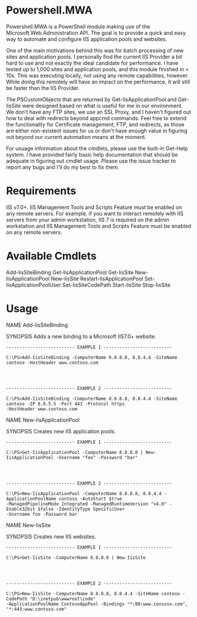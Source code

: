 Powershell.MWA
==============

Powershell.MWA is a PowerShell module making use of the Microsoft.Web.Administration API.
The goal is to provide a quick and easy way to automate and configure IIS application pools and websites.

One of the main motivations behind this was for batch processing of new sites and application pools. I personally find the current IIS Provider a bit hard to use and not exactly the ideal candidate for performance. I have tested up to 1,000 sites and application pools, and this module finished in < 10s.  This was executing locally, not using any remote capabilities, however. While doing this remotely will have an impact on the performance, it will still be faster than the IIS Provider.

The PSCustomObjects that are returned by Get-IisApplicationPool and Get-IisSite were designed based on what is useful for me in our environment.  We don't have any FTP sites, we use an SSL Proxy, and I haven't figured out how to deal with redirects beyond appcmd commands.  Feel free to extend the functionality for Certificate management, FTP, and redirects, as those are either non-existent issues for us or don't have enough value in figuring out beyond our current automation means at the moment.

For usuage information about the cmdlets, please use the built-in Get-Help system.  I have provided fairly basic help documentation that should be adequate in figuring out cmdlet usage.  Please use the issue tracker to report any bugs and I'll do my best to fix them.


Requirements
============

IIS v7.0+. IIS Management Tools and Scripts Feature must be enabled on any remote servers. For example, if you want to interact remotely with IIS servers from your admin workstation, IIS 7 is required on the admin workstation and IIS Management Tools and Scripts Feature must be enabled on any remote servers.

Available Cmdlets
=================

Add-IisSiteBinding
Get-IisApplicationPool
Get-IisSite
New-IisApplicationPool
New-IisSite
Restart-IisApplicationPool
Set-IisApplicationPoolUser
Set-IisSiteCodePath
Start-IisSite
Stop-IisSite

Usage
=====

NAME
    Add-IisSiteBinding
    
SYNOPSIS
    Adds a new binding to a Microsoft IIS7.0+ website.
    
    -------------------------- EXAMPLE 1 --------------------------
    
    C:\PS>Add-IisSiteBinding -ComputerName 8.8.8.8, 8.8.4.4 -SiteName contoso -HostHeader www.contoso.com
    
    
 
    
    -------------------------- EXAMPLE 2 --------------------------
    
    C:\PS>Add-IisSiteBinding -ComputerName 8.8.8.8, 8.8.4.4 -SiteName contoso -IP 8.8.5.5 -Port 443 -Protocol https 
    -HostHeader www.contoso.com
    
    

NAME
    New-IisApplicationPool
    
SYNOPSIS
    Creates new IIS application pools.
    
    -------------------------- EXAMPLE 1 --------------------------
    
    C:\PS>Get-IisApplicationPool -ComputerName 8.8.8.8 | New-IisApplicationPool -Username "foo" -Password "bar"
    

    
    
    -------------------------- EXAMPLE 2 --------------------------
    
    C:\PS>New-IisApplicationPool -ComputerName 8.8.8.8, 8.8.4.4 -ApplicationPoolName contoso -AutoStart $true 
    -ManagedPipelineMode Integrated -ManagedRuntimeVersion "v4.0" -Enable32bit $false -IdentityType SpecificUser 
    -Username foo -Password bar
    
    
    

NAME
    New-IisSite
    
SYNOPSIS
    Creates new IIS websites.
    
    -------------------------- EXAMPLE 1 --------------------------
    
    C:\PS>Get-IisSite -ComputerName 8.8.8.8 | New-IisSite
    
    

    
    -------------------------- EXAMPLE 2 --------------------------
    
    C:\PS>New-IisSite -ComputerName 8.8.8.8, 8.8.4.4 -SiteName contoso -CodePath "D:\inetpub\wwwroot\code" 
    -ApplicationPoolName ContosoAppPool -Bindings "*:80:www.consoso.com", "*:443:www.contoso.com"
    
    
    


